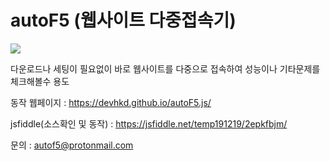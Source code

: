 # autoF5 (웹사이트 다중접속기)

![](https://devhkd.github.io/autoF5.js/temp/(19-12-22)01.png)

다운로드나 세팅이 필요없이 
바로 웹사이트를 다중으로 접속하여 
성능이나 기타문제를 체크해볼수 용도

동작 웹페이지 : https://devhkd.github.io/autoF5.js/ 

jsfiddle(소스확인 및 동작) : https://jsfiddle.net/temp191219/2epkfbjm/

문의 : autof5@protonmail.com
